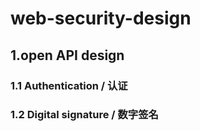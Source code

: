 # web-security-design

## 1.open API design
### 1.1 Authentication / 认证  

### 1.2 Digital signature / 数字签名